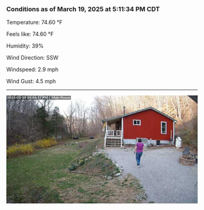 ### Conditions as of March 19, 2025 at 5:11:34 PM CDT 

Temperature: 74.60 &deg;F

Feels like: 74.60 &deg;F

Humidity: 39%

Wind Direction: SSW

Windspeed: 2.9 mph

Wind Gust: 4.5 mph

---

<img src="./images/latest.jpeg"/>

